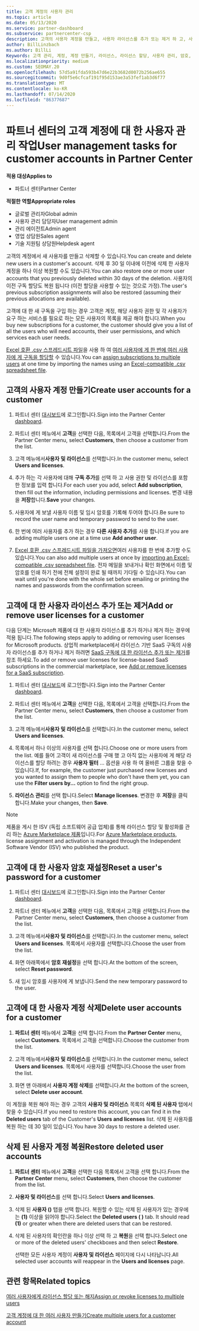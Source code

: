 ```yaml
---
title: 고객 계정의 사용자 관리
ms.topic: article
ms.date: 05/13/2020
ms.service: partner-dashboard
ms.subservice: partnercenter-csp
description: 고객의 사용자 계정을 만들고, 사용자 라이선스를 추가 또는 제거 하 고, 사용자 암호를 다시 설정 하거나, 사용자 계정을 삭제 하거나, 복원 하는 방법에 대해 알아봅니다.
author: BillLinzbach
ms.author: BillLi
Keywords: 고객 관리, 계정, 계정 만들기, 라이선스, 라이선스 할당, 사용자 관리, 암호, 암호 재설정, 암호 변경
ms.localizationpriority: medium
ms.custom: SEOMAY.20
ms.openlocfilehash: 57d5a91fda593b47d6e22b3682d0072b256ae655
ms.sourcegitcommit: 9d0f5e6cfcaf191f95d153ae3a53fef1ab3d6f77
ms.translationtype: MT
ms.contentlocale: ko-KR
ms.lasthandoff: 07/14/2020
ms.locfileid: "86377687"
---
```

# <a name="user-management-tasks-for-customer-accounts-in-partner-center"></a><span data-ttu-id="23115-104">파트너 센터의 고객 계정에 대 한 사용자 관리 작업</span><span class="sxs-lookup"><span data-stu-id="23115-104">User management tasks for customer accounts in Partner Center</span></span>

<span data-ttu-id="23115-105">**적용 대상**</span><span class="sxs-lookup"><span data-stu-id="23115-105">**Applies to**</span></span>

- <span data-ttu-id="23115-106">파트너 센터</span><span class="sxs-lookup"><span data-stu-id="23115-106">Partner Center</span></span>

<span data-ttu-id="23115-107">**적절한 역할**</span><span class="sxs-lookup"><span data-stu-id="23115-107">**Appropriate roles**</span></span>

- <span data-ttu-id="23115-108">글로벌 관리자</span><span class="sxs-lookup"><span data-stu-id="23115-108">Global admin</span></span>
- <span data-ttu-id="23115-109">사용자 관리 담당자</span><span class="sxs-lookup"><span data-stu-id="23115-109">User management admin</span></span>
- <span data-ttu-id="23115-110">관리 에이전트</span><span class="sxs-lookup"><span data-stu-id="23115-110">Admin agent</span></span>
- <span data-ttu-id="23115-111">영업 상담원</span><span class="sxs-lookup"><span data-stu-id="23115-111">Sales agent</span></span>
- <span data-ttu-id="23115-112">기술 지원팀 상담원</span><span class="sxs-lookup"><span data-stu-id="23115-112">Helpdesk agent</span></span>

<span data-ttu-id="23115-113">고객의 계정에서 새 사용자를 만들고 삭제할 수 있습니다.</span><span class="sxs-lookup"><span data-stu-id="23115-113">You can create and delete new users in a customer's account.</span></span> <span data-ttu-id="23115-114">삭제 후 30 일 이내에 이전에 삭제 한 사용자 계정을 하나 이상 복원할 수도 있습니다.</span><span class="sxs-lookup"><span data-stu-id="23115-114">You can also restore one or more user accounts that you previously deleted within 30 days of the deletion.</span></span> <span data-ttu-id="23115-115">사용자의 이전 구독 할당도 복원 됩니다 (이전 할당을 사용할 수 있는 것으로 가정).</span><span class="sxs-lookup"><span data-stu-id="23115-115">The user's previous subscription assignments will also be restored (assuming their previous allocations are available).</span></span>

<span data-ttu-id="23115-116">고객에 대 한 새 구독을 구입 하는 경우 고객은 계정, 해당 사용자 권한 및 각 사용자가 요구 하는 서비스를 필요로 하는 모든 사용자의 목록을 제공 해야 합니다.</span><span class="sxs-lookup"><span data-stu-id="23115-116">When you buy new subscriptions for a customer, the customer should give you a list of all the users who will need accounts, their user permissions, and which services each user needs.</span></span>  

<span data-ttu-id="23115-117">[Excel 호환 .csv 스프레드시트 파일](adding-multiple-users-to-a-customer-account.md)을 사용 하 여 [여러 사용자에 게 한 번에 여러 사용자에 게 구독을 할당할](bulk-license-provisioning-for-multiple-users.md) 수 있습니다.</span><span class="sxs-lookup"><span data-stu-id="23115-117">You can [assign subscriptions to multiple users](bulk-license-provisioning-for-multiple-users.md) at one time by importing the names using an [Excel-compatible .csv spreadsheet file](adding-multiple-users-to-a-customer-account.md).</span></span>

<a href="" id="createuseraccounts"></a>

## <a name="create-user-accounts-for-a-customer"></a><span data-ttu-id="23115-118">고객의 사용자 계정 만들기</span><span class="sxs-lookup"><span data-stu-id="23115-118">Create user accounts for a customer</span></span>

1. <span data-ttu-id="23115-119">파트너 센터 [대시보드](https://partner.microsoft.com/dashboard)에 로그인합니다.</span><span class="sxs-lookup"><span data-stu-id="23115-119">Sign into the Partner Center [dashboard](https://partner.microsoft.com/dashboard).</span></span>

2. <span data-ttu-id="23115-120">파트너 센터 메뉴에서 **고객**을 선택한 다음, 목록에서 고객을 선택합니다.</span><span class="sxs-lookup"><span data-stu-id="23115-120">From the Partner Center menu, select **Customers**, then choose a customer from the list.</span></span>

3. <span data-ttu-id="23115-121">고객 메뉴에서**사용자 및 라이선스**를 선택합니다.</span><span class="sxs-lookup"><span data-stu-id="23115-121">In the customer menu, select **Users and licenses**.</span></span>

4. <span data-ttu-id="23115-122">추가 하는 각 사용자에 대해 **구독 추가**를 선택 하 고 사용 권한 및 라이선스를 포함 한 정보를 입력 합니다.</span><span class="sxs-lookup"><span data-stu-id="23115-122">For each user you add, select **Add subscription**, then fill out the information, including permissions and licenses.</span></span> <span data-ttu-id="23115-123">변경 내용을 **저장**합니다.</span><span class="sxs-lookup"><span data-stu-id="23115-123">**Save** your changes.</span></span>

5. <span data-ttu-id="23115-124">사용자에 게 보낼 사용자 이름 및 임시 암호를 기록해 두어야 합니다.</span><span class="sxs-lookup"><span data-stu-id="23115-124">Be sure to record the user name and temporary password to send to the user.</span></span>

6. <span data-ttu-id="23115-125">한 번에 여러 사용자를 추가 하는 경우 **다른 사용자 추가**를 사용 합니다.</span><span class="sxs-lookup"><span data-stu-id="23115-125">If you are adding multiple users one at a time use **Add another user**.</span></span>

7. <span data-ttu-id="23115-126">[Excel 호환 .csv 스프레드시트 파일을 가져오면](adding-multiple-users-to-a-customer-account.md)여러 사용자를 한 번에 추가할 수도 있습니다.</span><span class="sxs-lookup"><span data-stu-id="23115-126">You can also add multiple users at once by [importing an Excel-compatible .csv spreadsheet file](adding-multiple-users-to-a-customer-account.md).</span></span> <span data-ttu-id="23115-127">전자 메일을 보내거나 확인 화면에서 이름 및 암호를 인쇄 하기 전에 전체 설정이 완료 될 때까지 기다릴 수 있습니다.</span><span class="sxs-lookup"><span data-stu-id="23115-127">You can wait until you're done with the whole set before emailing or printing the names and passwords from the confirmation screen.</span></span>

<a href="" id="userlicensing"></a>

## <a name="add-or-remove-user-licenses-for-a-customer"></a><span data-ttu-id="23115-128">고객에 대 한 사용자 라이선스 추가 또는 제거</span><span class="sxs-lookup"><span data-stu-id="23115-128">Add or remove user licenses for a customer</span></span>

<span data-ttu-id="23115-129">다음 단계는 Microsoft 제품에 대 한 사용자 라이선스를 추가 하거나 제거 하는 경우에 적용 됩니다.</span><span class="sxs-lookup"><span data-stu-id="23115-129">The following steps apply to adding or removing user licenses for Microsoft products.</span></span> <span data-ttu-id="23115-130">상업적 marketplace에서 라이선스 기반 SaaS 구독의 사용자 라이선스를 추가 하거나 제거 하려면 [SaaS 구독에 대 한 라이선스 추가 또는 제거](csp-commercial-marketplace-manage.md#add-or-remove-licenses-for-a-saas-subscription)를 참조 하세요.</span><span class="sxs-lookup"><span data-stu-id="23115-130">To add or remove user licenses for license-based SaaS subscriptions in the commercial marketplace, see [Add or remove licenses for a SaaS subscription](csp-commercial-marketplace-manage.md#add-or-remove-licenses-for-a-saas-subscription).</span></span>

1. <span data-ttu-id="23115-131">파트너 센터 [대시보드](https://partner.microsoft.com/dashboard)에 로그인합니다.</span><span class="sxs-lookup"><span data-stu-id="23115-131">Sign into the Partner Center [dashboard](https://partner.microsoft.com/dashboard).</span></span>

2. <span data-ttu-id="23115-132">파트너 센터 메뉴에서 **고객**을 선택한 다음, 목록에서 고객을 선택합니다.</span><span class="sxs-lookup"><span data-stu-id="23115-132">From the Partner Center menu, select **Customers**, then choose a customer from the list.</span></span>

3. <span data-ttu-id="23115-133">고객 메뉴에서**사용자 및 라이선스**를 선택합니다.</span><span class="sxs-lookup"><span data-stu-id="23115-133">In the customer menu, select **Users and licenses**.</span></span>

4. <span data-ttu-id="23115-134">목록에서 하나 이상의 사용자를 선택 합니다.</span><span class="sxs-lookup"><span data-stu-id="23115-134">Choose one or more users from the list.</span></span> <span data-ttu-id="23115-135">예를 들어 고객이 새 라이선스를 구매 했 고 아직 없는 사용자에 게 해당 라이선스를 할당 하려는 경우 **사용자 필터** ... 옵션을 사용 하 여 올바른 그룹을 찾을 수 있습니다.</span><span class="sxs-lookup"><span data-stu-id="23115-135">If, for example, the customer just purchased new licenses and you wanted to assign them to people who don't have them yet, you can use the **Filter users by...** option to find the right group.</span></span>

5. <span data-ttu-id="23115-136">**라이선스 관리**를 선택 합니다.</span><span class="sxs-lookup"><span data-stu-id="23115-136">Select **Manage licenses**.</span></span> <span data-ttu-id="23115-137">변경한 후 **저장**을 클릭 합니다.</span><span class="sxs-lookup"><span data-stu-id="23115-137">Make your changes, then **Save**.</span></span>

> [!NOTE]
> <span data-ttu-id="23115-138">제품을 게시 한 ISV (독립 소프트웨어 공급 업체)를 통해 라이선스 할당 및 활성화를 관리 하는 [Azure Marketplace 제품](csp-commercial-marketplace-manage.md#assign-licenses-and-activate-a-subscription-on-behalf-of-a-customer)입니다.</span><span class="sxs-lookup"><span data-stu-id="23115-138">For [Azure Marketplace products](csp-commercial-marketplace-manage.md#assign-licenses-and-activate-a-subscription-on-behalf-of-a-customer), license assignment and activation is managed through the Independent Software Vendor (ISV) who published the product.</span></span>

<a href="" id="resetpassword"></a>

## <a name="reset-a-users-password-for-a-customer"></a><span data-ttu-id="23115-139">고객에 대 한 사용자 암호 재설정</span><span class="sxs-lookup"><span data-stu-id="23115-139">Reset a user's password for a customer</span></span>

1. <span data-ttu-id="23115-140">파트너 센터 [대시보드](https://partner.microsoft.com/dashboard)에 로그인합니다.</span><span class="sxs-lookup"><span data-stu-id="23115-140">Sign into the Partner Center [dashboard](https://partner.microsoft.com/dashboard).</span></span>

2. <span data-ttu-id="23115-141">파트너 센터 메뉴에서 **고객**을 선택한 다음, 목록에서 고객을 선택합니다.</span><span class="sxs-lookup"><span data-stu-id="23115-141">From the Partner Center menu, select **Customers**, then choose a customer from the list.</span></span>

3.  <span data-ttu-id="23115-142">고객 메뉴에서**사용자 및 라이선스**를 선택합니다.</span><span class="sxs-lookup"><span data-stu-id="23115-142">In the customer menu, select **Users and licenses**.</span></span> <span data-ttu-id="23115-143">목록에서 사용자를 선택합니다.</span><span class="sxs-lookup"><span data-stu-id="23115-143">Choose the user from the list.</span></span>

4.  <span data-ttu-id="23115-144">화면 아래쪽에서 **암호 재설정**을 선택 합니다.</span><span class="sxs-lookup"><span data-stu-id="23115-144">At the bottom of the screen, select **Reset password**.</span></span> 

5.  <span data-ttu-id="23115-145">새 임시 암호를 사용자에 게 보냅니다.</span><span class="sxs-lookup"><span data-stu-id="23115-145">Send the new temporary password to the user.</span></span>

<a href="" id="deleteuseraccounts"></a>

## <a name="delete-user-accounts-for-a-customer"></a><span data-ttu-id="23115-146">고객에 대 한 사용자 계정 삭제</span><span class="sxs-lookup"><span data-stu-id="23115-146">Delete user accounts for a customer</span></span>

1.  <span data-ttu-id="23115-147">**파트너 센터** 메뉴에서 **고객**을 선택 합니다.</span><span class="sxs-lookup"><span data-stu-id="23115-147">From the **Partner Center** menu, select **Customers**.</span></span> <span data-ttu-id="23115-148">목록에서 고객을 선택합니다.</span><span class="sxs-lookup"><span data-stu-id="23115-148">Choose the customer from the list.</span></span>

2.  <span data-ttu-id="23115-149">고객 메뉴에서**사용자 및 라이선스**를 선택합니다.</span><span class="sxs-lookup"><span data-stu-id="23115-149">In the customer menu, select **Users and licenses**.</span></span> <span data-ttu-id="23115-150">목록에서 사용자를 선택합니다.</span><span class="sxs-lookup"><span data-stu-id="23115-150">Choose the user from the list.</span></span>

3.  <span data-ttu-id="23115-151">화면 맨 아래에서 **사용자 계정 삭제**를 선택합니다.</span><span class="sxs-lookup"><span data-stu-id="23115-151">At the bottom of the screen, select **Delete user account**.</span></span>

<span data-ttu-id="23115-152">이 계정을 복원 해야 하는 경우 고객의 **사용자 및 라이선스** 목록의 **삭제 된 사용자** 탭에서 찾을 수 있습니다.</span><span class="sxs-lookup"><span data-stu-id="23115-152">If you need to restore this account, you can find it in the **Deleted users** tab of the Customer's **Users and licenses** list.</span></span> <span data-ttu-id="23115-153">삭제 된 사용자를 복원 하는 데 30 일이 있습니다.</span><span class="sxs-lookup"><span data-stu-id="23115-153">You have 30 days to restore a deleted user.</span></span>

<a href="" id="restoreuseraccounts"></a>

## <a name="restore-deleted-user-accounts"></a><span data-ttu-id="23115-154">삭제 된 사용자 계정 복원</span><span class="sxs-lookup"><span data-stu-id="23115-154">Restore deleted user accounts</span></span>

1.  <span data-ttu-id="23115-155">**파트너 센터** 메뉴에서 **고객**을 선택한 다음 목록에서 고객을 선택 합니다.</span><span class="sxs-lookup"><span data-stu-id="23115-155">From the **Partner Center** menu, select **Customers**, then choose the customer from the list.</span></span>

2.  <span data-ttu-id="23115-156">**사용자 및 라이선스**를 선택 합니다.</span><span class="sxs-lookup"><span data-stu-id="23115-156">Select **Users and licenses**.</span></span>

3.  <span data-ttu-id="23115-157">삭제 된 **사용자 ()** 탭을 선택 합니다. 복원할 수 있는 삭제 된 사용자가 있는 경우에는 **(1)** 이상을 읽어야 합니다.</span><span class="sxs-lookup"><span data-stu-id="23115-157">Select the **Deleted users ( )** tab. It should read **(1)** or greater when there are deleted users that can be restored.</span></span>

4.  <span data-ttu-id="23115-158">삭제 된 사용자의 확인란을 하나 이상 선택 하 고 **복원**을 선택 합니다.</span><span class="sxs-lookup"><span data-stu-id="23115-158">Select one or more of the deleted users' checkboxes and then select **Restore**.</span></span>

    <span data-ttu-id="23115-159">선택한 모든 사용자 계정이 **사용자 및 라이선스** 페이지에 다시 나타납니다.</span><span class="sxs-lookup"><span data-stu-id="23115-159">All selected user accounts will reappear in the **Users and licenses** page.</span></span>

## <a name="related-topics"></a><span data-ttu-id="23115-160">관련 항목</span><span class="sxs-lookup"><span data-stu-id="23115-160">Related topics</span></span>


[<span data-ttu-id="23115-161">여러 사용자에게 라이선스 할당 또는 해지</span><span class="sxs-lookup"><span data-stu-id="23115-161">Assign or revoke licenses to multiple users</span></span>](bulk-license-provisioning-for-multiple-users.md)

[<span data-ttu-id="23115-162">고객 계정에 대 한 여러 사용자 만들기</span><span class="sxs-lookup"><span data-stu-id="23115-162">Create multiple users for a customer account</span></span>](adding-multiple-users-to-a-customer-account.md)